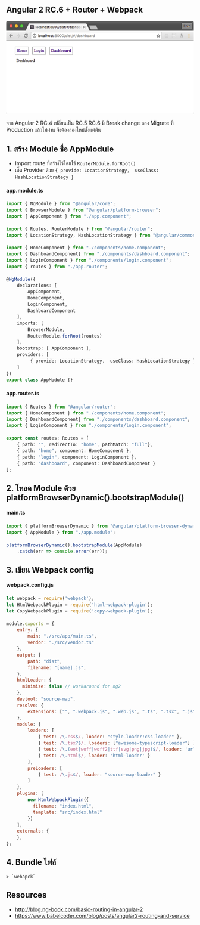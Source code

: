 ## Angular 2 RC.6 + Router + Webpack

![](screen/angular-router-webpack.png)

จาก Angular 2 RC.4 เปลี่ยนเป็น RC.5 RC.6 มี Break change ลอง Migrate ที่ Production แล้วไม่ผ่าน
จึงต้องลองใหม่ตั้งแต่ตัน

## 1. สร้าง Module ชื่อ AppModule

- Import route ที่สร้างไว้โดยใช้ `RouterModule.forRoot()`
- เซ็ต Provider ด้วย `{ provide: LocationStrategy,  useClass: HashLocationStrategy }`

#### app.module.ts

```typescript
import { NgModule } from "@angular/core";
import { BrowserModule } from "@angular/platform-browser";
import { AppComponent } from "./app.component";

import { Routes, RouterModule } from "@angular/router";
import { LocationStrategy, HashLocationStrategy } from "@angular/common";

import { HomeComponent } from "./components/home.component";
import { DashboardComponent} from "./components/dashboard.component";
import { LoginComponent } from "./components/login.component";
import { routes } from "./app.router";

@NgModule({
    declarations: [
        AppComponent,
        HomeComponent,
        LoginComponent,
        DashboardComponent
    ],
    imports: [
        BrowserModule,
        RouterModule.forRoot(routes)
    ],
    bootstrap: [ AppComponent ],
    providers: [
         { provide: LocationStrategy,  useClass: HashLocationStrategy }
    ]
})
export class AppModule {}
```

#### app.router.ts

```typescript
import { Routes } from "@angular/router";
import { HomeComponent } from "./components/home.component";
import { DashboardComponent} from "./components/dashboard.component";
import { LoginComponent } from "./components/login.component";

export const routes: Routes = [
    { path: "", redirectTo: "home", pathMatch: "full"},
    { path: "home", component: HomeComponent },
    { path: "login", component: LoginComponent },
    { path: "dashboard", component: DashboardComponent }
];
```

## 2. โหลด Module ด้วย platformBrowserDynamic().bootstrapModule()

#### main.ts

```typescript
import { platformBrowserDynamic } from "@angular/platform-browser-dynamic";
import { AppModule } from "./app.module";

platformBrowserDynamic().bootstrapModule(AppModule)
    .catch(err => console.error(err));
```

## 3. เขียน Webpack config

#### webpack.config.js

```javascript
let webpack = require('webpack');
let HtmlWebpackPlugin = require('html-webpack-plugin');
let CopyWebpackPlugin = require('copy-webpack-plugin');

module.exports = {
    entry: {
        main: "./src/app/main.ts",
        vendor: "./src/vendor.ts"
    },
    output: {
        path: "dist",
        filename: "[name].js",
    },
    htmlLoader: {
      minimize: false // workaround for ng2
    },
    devtool: "source-map",
    resolve: {
        extensions: ["", ".webpack.js", ".web.js", ".ts", ".tsx", ".js"]
    },
    module: {
        loaders: [
            { test: /\.css$/, loader: "style-loader!css-loader" },
            { test: /\.tsx?$/, loaders: ["awesome-typescript-loader"] },
            { test: /\.(eot|woff|woff2|ttf|svg|png|jpg)$/, loader: 'url-loader?limit=30000&name=assets/[name]-[hash].[ext]' },
            { test: /\.html$/, loader: 'html-loader' }
        ],
        preLoaders: [
            { test: /\.js$/, loader: "source-map-loader" }
        ]
    },
    plugins: [
        new HtmlWebpackPlugin({
          filename: "index.html",
          template: "src/index.html"
        })
    ],
    externals: {
    },
};
```

## 4. Bundle ไฟล์

    > `webapck`

## Resources

- http://blog.ng-book.com/basic-routing-in-angular-2
- https://www.babelcoder.com/blog/posts/angular2-routing-and-service


